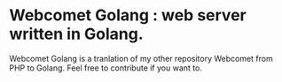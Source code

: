 # Webcomet Golang : web server written in Golang.

Webcomet Golang is a tranlation of my other repository Webcomet from PHP to Golang.
Feel free to contribute if you want to.